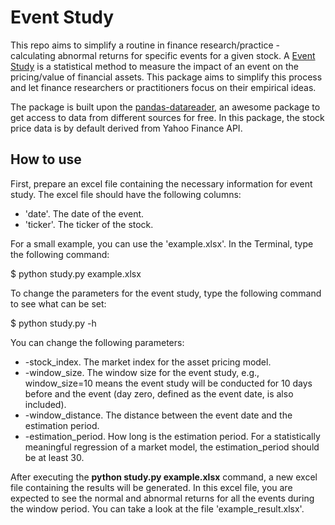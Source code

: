 # Event Study

This repo aims to simplify a routine in finance research/practice - calculating abnormal returns for specific events for
a given stock. A [Event Study](https://en.wikipedia.org/wiki/Event_study) is a statistical method to measure the impact 
of an event on the pricing/value of financial assets. This package aims to simplify this process and let finance 
researchers or practitioners focus on their empirical ideas.

The package is built upon the [pandas-datareader](https://github.com/pydata/pandas-datareader), an awesome package to
get access to data from different sources for free. In this package, the stock price data is by default derived from 
Yahoo Finance API. 

## How to use
First, prepare an excel file containing the necessary information for event study. The excel file should have the
following columns:
- 'date'. The date of the event.
- 'ticker'. The ticker of the stock.

For a small example, you can use the 'example.xlsx'. In the Terminal, type the following command:

$ python study.py example.xlsx

To change the parameters for the event study, type the following command to see what can be set:

$ python study.py -h

You can change the following parameters:
- -stock_index. The market index for the asset pricing model.
- -window_size. The window size for the event study, e.g., window_size=10 means the event study will be conducted for 10 
days before and the event (day zero, defined as the event date, is also included).
- -window_distance. The distance between the event date and the estimation period.
- -estimation_period. How long is the estimation period. For a statistically meaningful regression of a market model, 
the estimation_period should be at least 30.

After executing the **python study.py example.xlsx** command, a new excel file containing the results will be generated.
In this excel file, you are expected to see the normal and abnormal returns for all the events during the window period.
You can take a look at the file 'example_result.xlsx'.
